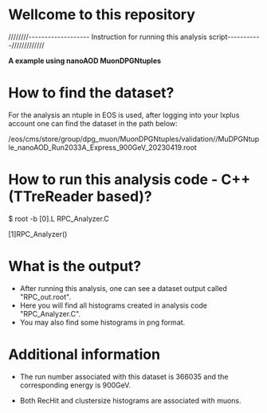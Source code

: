 # Wellcome to this repository

////////------------------- Instruction for running this analysis script-----------/////////////

**A example using nanoAOD MuonDPGNtuples**

# How to find the dataset?
For the analysis an ntuple in EOS is used, after logging into your lxplus account one can find the dataset in the path below:

/eos/cms/store/group/dpg_muon/MuonDPGNtuples/validation//MuDPGNtuple_nanoAOD_Run2033A_Express_900GeV_20230419.root


# How to run this analysis code - C++ (TTreReader based)?
$ root -b
[0].L RPC_Analyzer.C

[1]RPC_Analyzer()

# What is the output?
- After running this analysis, one can see a dataset output called "RPC_out.root".
- Here you will find all histograms created in analysis code "RPC_Analyzer.C". 
- You may also find some histograms in png format. 


# Additional information

- The run number associated with this dataset is 366035 and the corresponding energy is 900GeV.

- Both RecHit and clustersize histograms are associated with muons.
